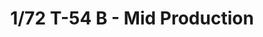 ---
layout: product
title: "1/72 T-54 B - Mid Production"
price: "2200" 
desc: "Maketa"
img_path: "/assets/img/AMIG8502.webp"
brand: "N/A"
available: true
special_offer: false
new: false
soon: false
cat: "010000"
subcat: "011400"
subsubcat: "0N/A"
sifra: "AMIG8502"
popular: false
spec: false
---